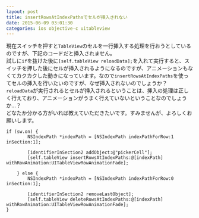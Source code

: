 ```yaml
---
layout: post
title: insertRowsAtIndexPathsでセルが挿入されない
date: 2015-06-09 03:01:30
categories: ios objective-c uitableview
---
```

<p>現在スイッチを押すと<code>TableView</code>のセルを一行挿入する処理を行おうとしているのですが、下記のコードだと挿入されません。<br>
試しに<code>if</code>を抜けた後に<code>[self.tableView reloadData];</code>を入れて実行すると、スイッチを押した後にセルが挿入されるようになるのですが、アニメーションもなくてカクカクした動きになっています。なので<code>insertRowsAtIndexPaths</code>を使ってセルの挿入を行いたいのですが、なぜ挿入されないのでしょうか？<code>reloadData</code>が実行されるとセルが挿入されるということは、挿入の処理は正しく行えており、アニメーションがうまく行えていないということなのでしょうか...？<br>
どなたか分かる方がいれば教えていただきたいです。すみませんが、よろしくお願いします。</p>

```
if (sw.on) {
        NSIndexPath *indexPath = [NSIndexPath indexPathForRow:1 inSection:1];

        [identifierInSection2 addObject:@"pickerCell"];
        [self.tableView insertRowsAtIndexPaths:@[indexPath] withRowAnimation:UITableViewRowAnimationFade];

    } else {
        NSIndexPath *indexPath = [NSIndexPath indexPathForRow:0 inSection:1];

        [identifierInSection2 removeLastObject];
        [self.tableView deleteRowsAtIndexPaths:@[indexPath] withRowAnimation:UITableViewRowAnimationFade];
}
```
